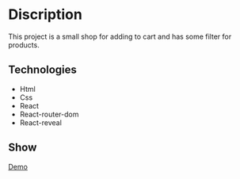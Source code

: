 # Discription

This project is a small shop for adding to cart and has some filter for products.

## Technologies

- Html
- Css
- React
- React-router-dom
- React-reveal

## Show

<a href="https://smallshop.ahmohazzab.com"> Demo </a>
